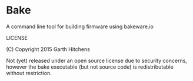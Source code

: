 Bake
====

A command line tool for building firmware using bakeware.io

LICENSE

(C) Copyright 2015 Garth Hitchens

Not (yet) released under an open source license due to security concerns,
however the bake executable (but not source code) is redistributable without restriction.
